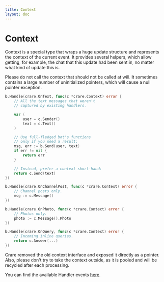 ```yaml
---
title: Context
layout: doc
---
```


# Context

Context is a special type that wraps a huge update structure and represents the context of the current event. It provides several helpers, which allow getting, for example, the chat that this update had been sent in, no matter what kind of update this is.

Please do not call the context that should not be called at will. It sometimes contains a large number of uninitialized pointers, which will cause a null pointer exception.

```go
b.Handle(crare.OnText, func(c *crare.Context) error {
	// All the text messages that weren't
	// captured by existing handlers.

	var (
		user = c.Sender()
		text = c.Text()
	)

	// Use full-fledged bot's functions
	// only if you need a result:
	msg, err := b.Send(user, text)
	if err != nil {
		return err
	}

	// Instead, prefer a context short-hand:
	return c.Send(text)
})

b.Handle(crare.OnChannelPost, func(c *crare.Context) error {
	// Channel posts only.
	msg := c.Message()
})

b.Handle(crare.OnPhoto, func(c *crare.Context) error {
	// Photos only.
	photo := c.Message().Photo
})

b.Handle(crare.OnQuery, func(c *crare.Context) error {
	// Incoming inline queries.
	return c.Answer(...)
})
```

Crare removed the old context interface and exposed it directly as a pointer. Also, please don't try to take the context outside, as it is pooled and will be recycled after each processing.

You can find the available Handler events [here](https://pkg.go.dev/gopkg.in/crare.v1#pkg-constants).